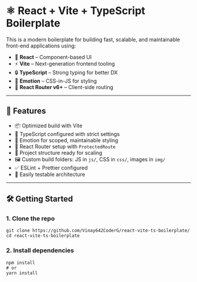 # ⚛️ React + Vite + TypeScript Boilerplate

This is a modern boilerplate for building fast, scalable, and maintainable front-end applications using:

- 🧩 **React** – Component-based UI
- ⚡ **Vite** – Next-generation frontend tooling
- 🔒 **TypeScript** – Strong typing for better DX
- 🎨 **Emotion** – CSS-in-JS for styling
- 🧭 **React Router v6+** – Client-side routing

---

## 🚀 Features

- 📦 Optimized build with Vite
- 🎯 TypeScript configured with strict settings
- 🎨 Emotion for scoped, maintainable styling
- 🧭 React Router setup with `ProtectedRoute`
- 🧱 Project structure ready for scaling
- 🖼️ Custom build folders: JS in `js/`, CSS in `css/`, images in `img/`
- ✅ ESLint + Prettier configured
- 🧪 Easily testable architecture

---

## 🛠️ Getting Started

### 1. Clone the repo

```
git clone https://github.com/Vinay642CoderG/react-vite-ts-boilerplate/
cd react-vite-ts-boilerplate
```

### 2. Install dependencies

```
npm install
# or
yarn install
```
